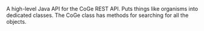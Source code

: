 A high-level Java API for the CoGe REST API. Puts things like organisms into dedicated classes. The CoGe class has methods
for searching for all the objects.
